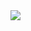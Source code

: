 <img src="https://user-images.githubusercontent.com/54893898/75341496-efa4f680-58d7-11ea-9633-69af3bd0f0fa.png">

